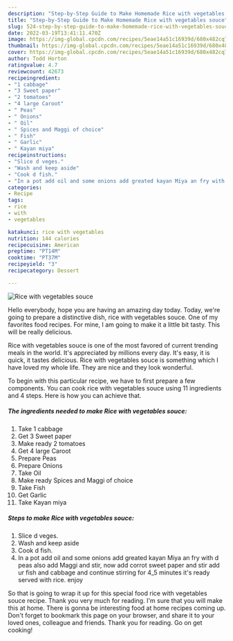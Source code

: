```yaml
---
description: "Step-by-Step Guide to Make Homemade Rice with vegetables souce"
title: "Step-by-Step Guide to Make Homemade Rice with vegetables souce"
slug: 524-step-by-step-guide-to-make-homemade-rice-with-vegetables-souce
date: 2022-03-19T13:41:11.470Z
image: https://img-global.cpcdn.com/recipes/5eae14a51c16939d/680x482cq70/rice-with-vegetables-souce-recipe-main-photo.jpg
thumbnail: https://img-global.cpcdn.com/recipes/5eae14a51c16939d/680x482cq70/rice-with-vegetables-souce-recipe-main-photo.jpg
cover: https://img-global.cpcdn.com/recipes/5eae14a51c16939d/680x482cq70/rice-with-vegetables-souce-recipe-main-photo.jpg
author: Todd Horton
ratingvalue: 4.7
reviewcount: 42673
recipeingredient:
- "1 cabbage"
- "3 Sweet paper"
- "2 tomatoes"
- "4 large Caroot"
- " Peas"
- " Onions"
- " Oil"
- " Spices and Maggi of choice"
- " Fish"
- " Garlic"
- " Kayan miya"
recipeinstructions:
- "Slice d veges."
- "Wash and keep aside"
- "Cook d fish."
- "In a pot add oil and some onions add greated kayan Miya an fry with d peas also add Maggi and stir, now add corrot sweet paper and stir add ur fish and cabbage and continue stirring for 4_5 minutes it&#39;s ready served with rice. enjoy"
categories:
- Recipe
tags:
- rice
- with
- vegetables

katakunci: rice with vegetables 
nutrition: 144 calories
recipecuisine: American
preptime: "PT14M"
cooktime: "PT37M"
recipeyield: "3"
recipecategory: Dessert

---
```



![Rice with vegetables souce](https://img-global.cpcdn.com/recipes/5eae14a51c16939d/680x482cq70/rice-with-vegetables-souce-recipe-main-photo.jpg)

Hello everybody, hope you are having an amazing day today. Today, we're going to prepare a distinctive dish, rice with vegetables souce. One of my favorites food recipes. For mine, I am going to make it a little bit tasty. This will be really delicious.



Rice with vegetables souce is one of the most favored of current trending meals in the world. It's appreciated by millions every day. It's easy, it is quick, it tastes delicious. Rice with vegetables souce is something which I have loved my whole life. They are nice and they look wonderful.


To begin with this particular recipe, we have to first prepare a few components. You can cook rice with vegetables souce using 11 ingredients and 4 steps. Here is how you can achieve that.

<!--inarticleads1-->

##### The ingredients needed to make Rice with vegetables souce:

1. Take 1 cabbage
1. Get 3 Sweet paper
1. Make ready 2 tomatoes
1. Get 4 large Caroot
1. Prepare  Peas
1. Prepare  Onions
1. Take  Oil
1. Make ready  Spices and Maggi of choice
1. Take  Fish
1. Get  Garlic
1. Take  Kayan miya




<!--inarticleads2-->

##### Steps to make Rice with vegetables souce:

1. Slice d veges.
1. Wash and keep aside
1. Cook d fish.
1. In a pot add oil and some onions add greated kayan Miya an fry with d peas also add Maggi and stir, now add corrot sweet paper and stir add ur fish and cabbage and continue stirring for 4_5 minutes it&#39;s ready served with rice. enjoy




So that is going to wrap it up for this special food rice with vegetables souce recipe. Thank you very much for reading. I'm sure that you will make this at home. There is gonna be interesting food at home recipes coming up. Don't forget to bookmark this page on your browser, and share it to your loved ones, colleague and friends. Thank you for reading. Go on get cooking!
